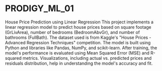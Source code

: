 # PRODIGY_ML_01
House Price Prediction using Linear Regression
This project implements a linear regression model to predict house prices based on square footage (GrLivArea), number of bedrooms (BedroomAbvGr), and number of bathrooms (FullBath). The dataset used is from Kaggle's "House Prices - Advanced Regression Techniques" competition. The model is built using Python and libraries like Pandas, NumPy, and scikit-learn. After training, the model's performance is evaluated using Mean Squared Error (MSE) and R-squared metrics. Visualizations, including actual vs. predicted prices and residuals distribution, help in understanding the model's accuracy and fit.
